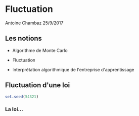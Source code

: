 Fluctuation
================
Antoine Chambaz
25/9/2017

Les notions
-----------

-   Algorithme de Monte Carlo

-   Fluctuation

-   Interprétation algorithmique de l'entreprise d'apprentissage

Fluctuation d'une loi
---------------------

``` r
set.seed(54321)
```

### La loi…
